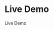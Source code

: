 
<h1>Live Demo</h1>
 <a  https://sandeshsuryawanshi.github.io/SMSPortfolio/" target="_blank">Live Demo
</a>
